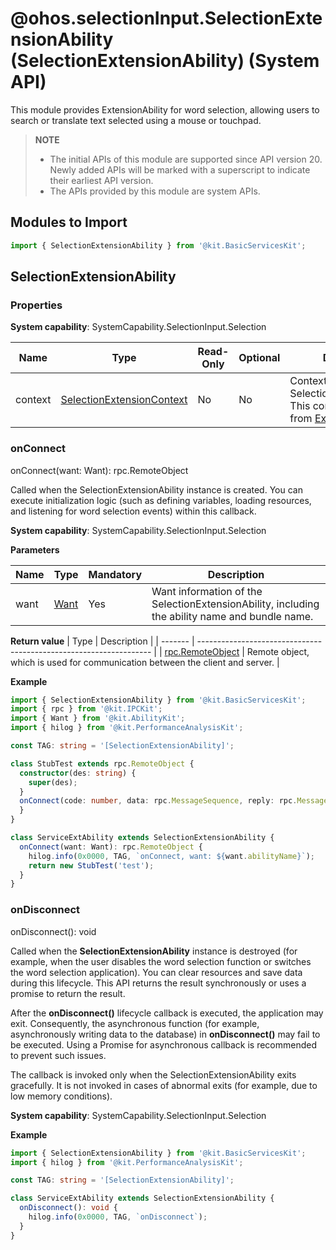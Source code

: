 # @ohos.selectionInput.SelectionExtensionAbility (SelectionExtensionAbility) (System API)

This module provides ExtensionAbility for word selection, allowing users to search or translate text selected using a mouse or touchpad.

> **NOTE**
>
> - The initial APIs of this module are supported since API version 20. Newly added APIs will be marked with a superscript to indicate their earliest API version.
> - The APIs provided by this module are system APIs.

## Modules to Import

```ts
import { SelectionExtensionAbility } from '@kit.BasicServicesKit';
```
## SelectionExtensionAbility

### Properties

**System capability**: SystemCapability.SelectionInput.Selection

| Name| Type| Read-Only| Optional| Description|
| -------- | -------- | -------- | -------- | -------- |
| context | [SelectionExtensionContext](./js-apis-selectionInput-selectionExtensionContext-sys.md) | No| No| Context of the SelectionExtensionAbility. This context is inherited from [ExtensionContext](../apis-ability-kit/js-apis-inner-application-extensionContext.md).|

### onConnect

onConnect(want: Want): rpc.RemoteObject

Called when the SelectionExtensionAbility instance is created. You can execute initialization logic (such as defining variables, loading resources, and listening for word selection events) within this callback.

**System capability**: SystemCapability.SelectionInput.Selection

**Parameters**

| Name| Type         | Mandatory| Description                            |
| ------ | ----------- | ---- | ------------------------------- |
| want | [Want](../apis-ability-kit/js-apis-app-ability-want.md) | Yes| Want information of the SelectionExtensionAbility, including the ability name and bundle name.|

**Return value**
| Type  | Description                                                                |
| ------- | ------------------------------------------------------------------ |
| [rpc.RemoteObject](../apis-ipc-kit/js-apis-rpc.md#iremoteobject) | Remote object, which is used for communication between the client and server. |

**Example**

```ts
import { SelectionExtensionAbility } from '@kit.BasicServicesKit';
import { rpc } from '@kit.IPCKit';
import { Want } from '@kit.AbilityKit';
import { hilog } from '@kit.PerformanceAnalysisKit';

const TAG: string = '[SelectionExtensionAbility]';

class StubTest extends rpc.RemoteObject {
  constructor(des: string) {
    super(des);
  }
  onConnect(code: number, data: rpc.MessageSequence, reply: rpc.MessageSequence, option: rpc.MessageOption) {
  }
}

class ServiceExtAbility extends SelectionExtensionAbility {
  onConnect(want: Want): rpc.RemoteObject {
    hilog.info(0x0000, TAG, `onConnect, want: ${want.abilityName}`);
    return new StubTest('test');
  }
}
```

### onDisconnect

onDisconnect(): void

Called when the **SelectionExtensionAbility** instance is destroyed (for example, when the user disables the word selection function or switches the word selection application). You can clear resources and save data during this lifecycle. This API returns the result synchronously or uses a promise to return the result.

After the **onDisconnect()** lifecycle callback is executed, the application may exit. Consequently, the asynchronous function (for example, asynchronously writing data to the database) in **onDisconnect()** may fail to be executed. Using a Promise for asynchronous callback is recommended to prevent such issues.

The callback is invoked only when the SelectionExtensionAbility exits gracefully. It is not invoked in cases of abnormal exits (for example, due to low memory conditions).

**System capability**: SystemCapability.SelectionInput.Selection

**Example**

```ts
import { SelectionExtensionAbility } from '@kit.BasicServicesKit';
import { hilog } from '@kit.PerformanceAnalysisKit';

const TAG: string = '[SelectionExtensionAbility]';

class ServiceExtAbility extends SelectionExtensionAbility {
  onDisconnect(): void {
    hilog.info(0x0000, TAG, `onDisconnect`);
  }
}
```

